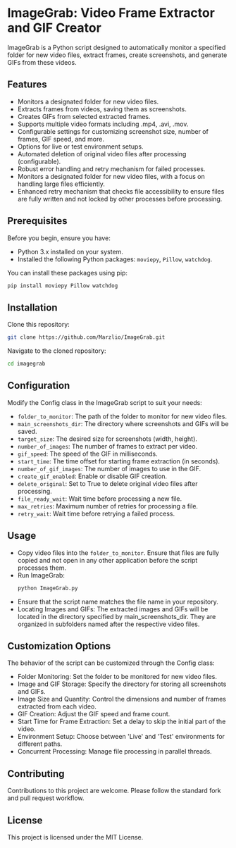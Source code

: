 # ImageGrab: Video Frame Extractor and GIF Creator

ImageGrab is a Python script designed to automatically monitor a specified folder for new video files, extract frames, create screenshots, and generate GIFs from these videos.

## Features

- Monitors a designated folder for new video files.
- Extracts frames from videos, saving them as screenshots.
- Creates GIFs from selected extracted frames.
- Supports multiple video formats including .mp4, .avi, .mov.
- Configurable settings for customizing screenshot size, number of frames, GIF speed, and more.
- Options for live or test environment setups.
- Automated deletion of original video files after processing (configurable).
- Robust error handling and retry mechanism for failed processes.
- Monitors a designated folder for new video files, with a focus on handling large files efficiently.
- Enhanced retry mechanism that checks file accessibility to ensure files are fully written and not locked by other processes before processing.

## Prerequisites

Before you begin, ensure you have:
- Python 3.x installed on your system.
- Installed the following Python packages: `moviepy`, `Pillow`, `watchdog`.

You can install these packages using pip:
```bash
pip install moviepy Pillow watchdog
```

## Installation

Clone this repository:
```bash
git clone https://github.com/Marzlio/ImageGrab.git

```
Navigate to the cloned repository:
```bash
cd imagegrab
```

## Configuration
Modify the Config class in the ImageGrab script to suit your needs:

- `folder_to_monitor`: The path of the folder to monitor for new video files.
- `main_screenshots_dir`: The directory where screenshots and GIFs will be saved.
- `target_size`: The desired size for screenshots (width, height).
- `number_of_images`: The number of frames to extract per video.
- `gif_speed`: The speed of the GIF in milliseconds.
- `start_time`: The time offset for starting frame extraction (in seconds).
- `number_of_gif_images`: The number of images to use in the GIF.
- `create_gif_enabled`: Enable or disable GIF creation.
- `delete_original`: Set to True to delete original video files after processing.
- `file_ready_wait`: Wait time before processing a new file.
- `max_retries`: Maximum number of retries for processing a file.
- `retry_wait`: Wait time before retrying a failed process.

## Usage
- Copy video files into the `folder_to_monitor`. Ensure that files are fully copied and not open in any other application before the script processes them.
- Run ImageGrab:
    ```bash
    python ImageGrab.py
    ```
- Ensure that the script name matches the file name in your repository.
- Locating Images and GIFs: The extracted images and GIFs will be located in the directory specified by main_screenshots_dir. They are organized in subfolders named after the respective video files.

## Customization Options
The behavior of the script can be customized through the Config class:

- Folder Monitoring: Set the folder to be monitored for new video files.
- Image and GIF Storage: Specify the directory for storing all screenshots and GIFs.
- Image Size and Quantity: Control the dimensions and number of frames extracted from each video.
- GIF Creation: Adjust the GIF speed and frame count.
- Start Time for Frame Extraction: Set a delay to skip the initial part of the video.
- Environment Setup: Choose between 'Live' and 'Test' environments for different paths.
- Concurrent Processing: Manage file processing in parallel threads.


## Contributing
Contributions to this project are welcome. Please follow the standard fork and pull request workflow.

## License
This project is licensed under the MIT License.